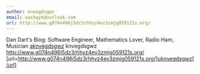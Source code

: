 ```yaml
---
author: knvegdsgwz
email: oachqyk@outlook.com
url: http://www.g074n496j5dz3rhhyz4ev3zmjg059121s.org/
---
```


Dan Dart's Blog: Software Engineer, Mathematics Lover, Radio Ham, Musician
<a href="http://www.g074n496j5dz3rhhyz4ev3zmjg059121s.org/">aknvegdsgwz</a>
knvegdsgwz http://www.g074n496j5dz3rhhyz4ev3zmjg059121s.org/
[url=http://www.g074n496j5dz3rhhyz4ev3zmjg059121s.org/]uknvegdsgwz[/url]
